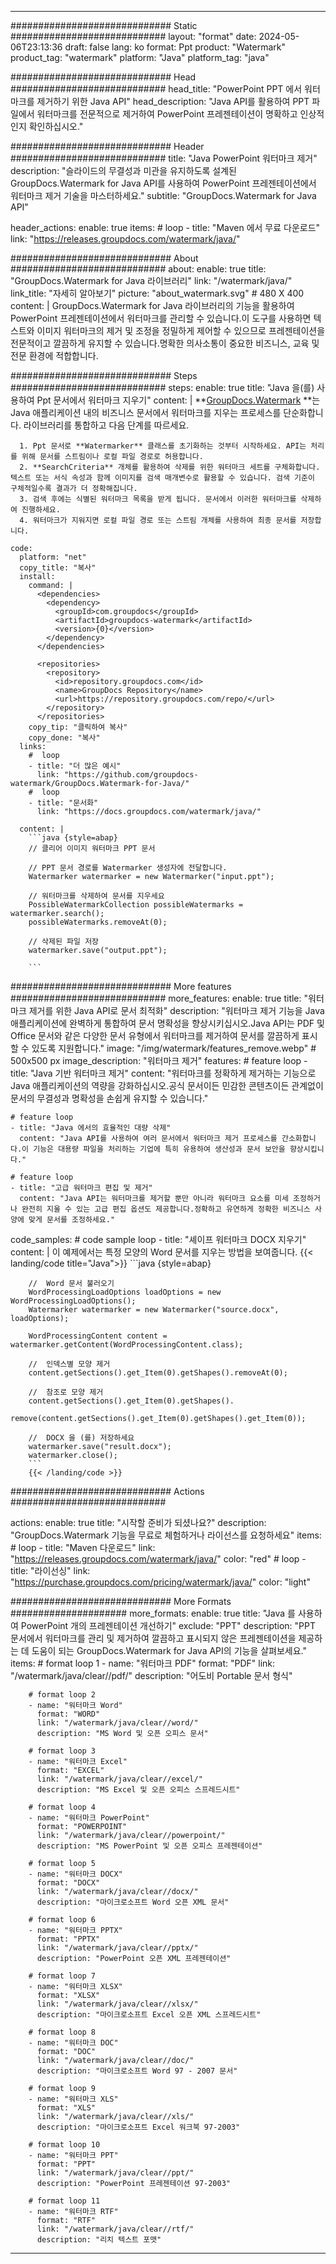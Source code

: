 
---
############################# Static ############################
layout: "format"
date:  2024-05-06T23:13:36
draft: false
lang: ko
format: Ppt
product: "Watermark"
product_tag: "watermark"
platform: "Java"
platform_tag: "java"

############################# Head ############################
head_title: "PowerPoint PPT 에서 워터마크를 제거하기 위한 Java API"
head_description: "Java API를 활용하여 PPT 파일에서 워터마크를 전문적으로 제거하여 PowerPoint 프레젠테이션이 명확하고 인상적인지 확인하십시오."

############################# Header ############################
title: "Java PowerPoint 워터마크 제거" 
description: "슬라이드의 무결성과 미관을 유지하도록 설계된 GroupDocs.Watermark for Java API를 사용하여 PowerPoint 프레젠테이션에서 워터마크 제거 기술을 마스터하세요."
subtitle: "GroupDocs.Watermark for Java API" 

header_actions:
  enable: true
  items:
    #  loop
    - title: "Maven 에서 무료 다운로드"
      link: "https://releases.groupdocs.com/watermark/java/"
      
############################# About ############################
about:
    enable: true
    title: "GroupDocs.Watermark for Java 라이브러리"
    link: "/watermark/java/"
    link_title: "자세히 알아보기"
    picture: "about_watermark.svg" # 480 X 400
    content: |
       GroupDocs.Watermark for Java 라이브러리의 기능을 활용하여 PowerPoint 프레젠테이션에서 워터마크를 관리할 수 있습니다.이 도구를 사용하면 텍스트와 이미지 워터마크의 제거 및 조정을 정밀하게 제어할 수 있으므로 프레젠테이션을 전문적이고 깔끔하게 유지할 수 있습니다.명확한 의사소통이 중요한 비즈니스, 교육 및 전문 환경에 적합합니다.

############################# Steps ############################
steps:
    enable: true
    title: "Java 을(를) 사용하여 Ppt 문서에서 워터마크 지우기"
    content: |
      **[GroupDocs.Watermark](https://products.groupdocs.com/watermark/java/) **는 Java 애플리케이션 내의 비즈니스 문서에서 워터마크를 지우는 프로세스를 단순화합니다. 라이브러리를 통합하고 다음 단계를 따르세요.
      
      1. Ppt 문서로 **Watermarker** 클래스를 초기화하는 것부터 시작하세요. API는 처리를 위해 문서를 스트림이나 로컬 파일 경로로 허용합니다.
      2. **SearchCriteria** 개체를 활용하여 삭제를 위한 워터마크 세트를 구체화합니다. 텍스트 또는 서식 속성과 함께 이미지를 검색 매개변수로 활용할 수 있습니다. 검색 기준이 구체적일수록 결과가 더 정확해집니다.
      3. 검색 후에는 식별된 워터마크 목록을 받게 됩니다. 문서에서 이러한 워터마크를 삭제하여 진행하세요.
      4. 워터마크가 지워지면 로컬 파일 경로 또는 스트림 개체를 사용하여 최종 문서를 저장합니다.
   
    code:
      platform: "net"
      copy_title: "복사"
      install:
        command: |
          <dependencies>
            <dependency>
              <groupId>com.groupdocs</groupId>
              <artifactId>groupdocs-watermark</artifactId>
              <version>{0}</version>
            </dependency>
          </dependencies>

          <repositories>
            <repository>
              <id>repository.groupdocs.com</id>
              <name>GroupDocs Repository</name>
              <url>https://repository.groupdocs.com/repo/</url>
            </repository>
          </repositories>
        copy_tip: "클릭하여 복사"
        copy_done: "복사"
      links:
        #  loop
        - title: "더 많은 예시"
          link: "https://github.com/groupdocs-watermark/GroupDocs.Watermark-for-Java/"
        #  loop
        - title: "문서화"
          link: "https://docs.groupdocs.com/watermark/java/"
          
      content: |
        ```java {style=abap}
        // 클리어 이미지 워터마크 PPT 문서

        // PPT 문서 경로를 Watermarker 생성자에 전달합니다.
        Watermarker watermarker = new Watermarker("input.ppt");
        
        // 워터마크를 삭제하여 문서를 지우세요
        PossibleWatermarkCollection possibleWatermarks = watermarker.search();
        possibleWatermarks.removeAt(0);

        // 삭제된 파일 저장
        watermarker.save("output.ppt");
        
        ```        
        
############################# More features ############################
more_features:
  enable: true
  title: "워터마크 제거를 위한 Java API로 문서 최적화"
  description: "워터마크 제거 기능을 Java 애플리케이션에 완벽하게 통합하여 문서 명확성을 향상시키십시오.Java API는 PDF 및 Office 문서와 같은 다양한 문서 유형에서 워터마크를 제거하여 문서를 깔끔하게 표시할 수 있도록 지원합니다."
  image: "/img/watermark/features_remove.webp" # 500x500 px
  image_description: "워터마크 제거"
  features:
    # feature loop
    - title: "Java 기반 워터마크 제거"
      content: "워터마크를 정확하게 제거하는 기능으로 Java 애플리케이션의 역량을 강화하십시오.공식 문서이든 민감한 콘텐츠이든 관계없이 문서의 무결성과 명확성을 손쉽게 유지할 수 있습니다."

    # feature loop
    - title: "Java 에서의 효율적인 대량 삭제"
      content: "Java API를 사용하여 여러 문서에서 워터마크 제거 프로세스를 간소화합니다.이 기능은 대용량 파일을 처리하는 기업에 특히 유용하여 생산성과 문서 보안을 향상시킵니다."

    # feature loop
    - title: "고급 워터마크 편집 및 제거"
      content: "Java API는 워터마크를 제거할 뿐만 아니라 워터마크 요소를 미세 조정하거나 완전히 지울 수 있는 고급 편집 옵션도 제공합니다.정확하고 유연하게 정확한 비즈니스 사양에 맞게 문서를 조정하세요."
      
  code_samples:
    # code sample loop
    - title: "셰이프 워터마크 DOCX 지우기"
      content: |
        이 예제에서는 특정 모양의 Word 문서를 지우는 방법을 보여줍니다.
        {{< landing/code title="Java">}}
        ```java {style=abap}
        
        //  Word 문서 불러오기
        WordProcessingLoadOptions loadOptions = new WordProcessingLoadOptions();
        Watermarker watermarker = new Watermarker("source.docx", loadOptions);

        WordProcessingContent content = watermarker.getContent(WordProcessingContent.class);

        //  인덱스별 모양 제거
        content.getSections().get_Item(0).getShapes().removeAt(0);

        //  참조로 모양 제거
        content.getSections().get_Item(0).getShapes().
            remove(content.getSections().get_Item(0).getShapes().get_Item(0));

        //  DOCX 을 (를) 저장하세요
        watermarker.save("result.docx");
        watermarker.close();
        ```
        {{< /landing/code >}}


############################# Actions ############################

actions:
  enable: true
  title: "시작할 준비가 되셨나요?"
  description: "GroupDocs.Watermark 기능을 무료로 체험하거나 라이선스를 요청하세요"
  items:
    #  loop
    - title: "Maven 다운로드"
      link: "https://releases.groupdocs.com/watermark/java/"
      color: "red"
        #  loop
    - title: "라이선싱"
      link: "https://purchase.groupdocs.com/pricing/watermark/java/"
      color: "light"


############################# More Formats #####################
more_formats:
    enable: true
    title: "Java 를 사용하여 PowerPoint 개의 프레젠테이션 개선하기"
    exclude: "PPT"
    description: "PPT 문서에서 워터마크를 관리 및 제거하여 깔끔하고 표시되지 않은 프레젠테이션을 제공하는 데 도움이 되는 GroupDocs.Watermark for Java API의 기능을 살펴보세요."
    items: 
        # format loop 1
        - name: "워터마크 PDF"
          format: "PDF"
          link: "/watermark/java/clear//pdf/"
          description: "어도비 Portable 문서 형식"

        # format loop 2
        - name: "워터마크 Word"
          format: "WORD"
          link: "/watermark/java/clear//word/"
          description: "MS Word 및 오픈 오피스 문서"
          
        # format loop 3
        - name: "워터마크 Excel"
          format: "EXCEL"
          link: "/watermark/java/clear//excel/"
          description: "MS Excel 및 오픈 오피스 스프레드시트"

        # format loop 4
        - name: "워터마크 PowerPoint"
          format: "POWERPOINT"
          link: "/watermark/java/clear//powerpoint/"
          description: "MS PowerPoint 및 오픈 오피스 프레젠테이션"

        # format loop 5
        - name: "워터마크 DOCX"
          format: "DOCX"
          link: "/watermark/java/clear//docx/"
          description: "마이크로소프트 Word 오픈 XML 문서"
          
        # format loop 6
        - name: "워터마크 PPTX"
          format: "PPTX"
          link: "/watermark/java/clear//pptx/"
          description: "PowerPoint 오픈 XML 프레젠테이션"
          
        # format loop 7
        - name: "워터마크 XLSX"
          format: "XLSX"
          link: "/watermark/java/clear//xlsx/"
          description: "마이크로소프트 Excel 오픈 XML 스프레드시트"

        # format loop 8
        - name: "워터마크 DOC"
          format: "DOC"
          link: "/watermark/java/clear//doc/"
          description: "마이크로소프트 Word 97 - 2007 문서"

        # format loop 9
        - name: "워터마크 XLS"
          format: "XLS"
          link: "/watermark/java/clear//xls/"
          description: "마이크로소프트 Excel 워크북 97-2003"

        # format loop 10
        - name: "워터마크 PPT"
          format: "PPT"
          link: "/watermark/java/clear//ppt/"
          description: "PowerPoint 프레젠테이션 97-2003"

        # format loop 11
        - name: "워터마크 RTF"
          format: "RTF"
          link: "/watermark/java/clear//rtf/"
          description: "리치 텍스트 포맷"

---